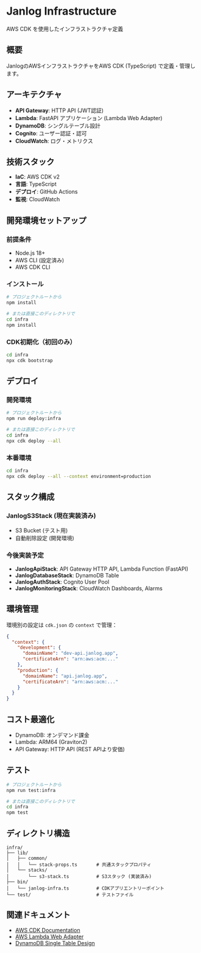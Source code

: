 # Janlog Infrastructure

AWS CDK を使用したインフラストラクチャ定義

## 概要

JanlogのAWSインフラストラクチャをAWS CDK (TypeScript) で定義・管理します。

## アーキテクチャ

- **API Gateway**: HTTP API (JWT認証)
- **Lambda**: FastAPI アプリケーション (Lambda Web Adapter)
- **DynamoDB**: シングルテーブル設計
- **Cognito**: ユーザー認証・認可
- **CloudWatch**: ログ・メトリクス

## 技術スタック

- **IaC**: AWS CDK v2
- **言語**: TypeScript
- **デプロイ**: GitHub Actions
- **監視**: CloudWatch

## 開発環境セットアップ

### 前提条件

- Node.js 18+
- AWS CLI (設定済み)
- AWS CDK CLI

### インストール

```bash
# プロジェクトルートから
npm install

# または直接このディレクトリで
cd infra
npm install
```

### CDK初期化（初回のみ）

```bash
cd infra
npx cdk bootstrap
```

## デプロイ

### 開発環境

```bash
# プロジェクトルートから
npm run deploy:infra

# または直接このディレクトリで
cd infra
npx cdk deploy --all
```

### 本番環境

```bash
cd infra
npx cdk deploy --all --context environment=production
```

## スタック構成

### JanlogS3Stack (現在実装済み)

- S3 Bucket (テスト用)
- 自動削除設定 (開発環境)

### 今後実装予定

- **JanlogApiStack**: API Gateway HTTP API, Lambda Function (FastAPI)
- **JanlogDatabaseStack**: DynamoDB Table
- **JanlogAuthStack**: Cognito User Pool
- **JanlogMonitoringStack**: CloudWatch Dashboards, Alarms

## 環境管理

環境別の設定は `cdk.json` の `context` で管理：

```json
{
  "context": {
    "development": {
      "domainName": "dev-api.janlog.app",
      "certificateArn": "arn:aws:acm:..."
    },
    "production": {
      "domainName": "api.janlog.app",
      "certificateArn": "arn:aws:acm:..."
    }
  }
}
```

## コスト最適化

- DynamoDB: オンデマンド課金
- Lambda: ARM64 (Graviton2)
- API Gateway: HTTP API (REST APIより安価)

## テスト

```bash
# プロジェクトルートから
npm run test:infra

# または直接このディレクトリで
cd infra
npm test
```

## ディレクトリ構造

```
infra/
├── lib/
│   ├── common/
│   │   └── stack-props.ts       # 共通スタックプロパティ
│   └── stacks/
│       └── s3-stack.ts          # S3スタック (実装済み)
├── bin/
│   └── janlog-infra.ts          # CDKアプリエントリーポイント
└── test/                        # テストファイル
```

## 関連ドキュメント

- [AWS CDK Documentation](https://docs.aws.amazon.com/cdk/)
- [AWS Lambda Web Adapter](https://github.com/awslabs/aws-lambda-web-adapter)
- [DynamoDB Single Table Design](https://www.alexdebrie.com/posts/dynamodb-single-table/)